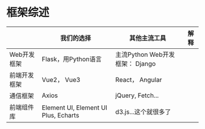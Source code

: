 # 框架综述

||我们的选择|其他主流工具|解释| 
|-|-|-|-| 
|Web开发框架| Flask，用Python语言| 主流Python Web开发框架： Django| 
前端开发框架| Vue2， Vue3| React， Angular| 
|通信框架|Axios| jQuery, Fetch... 
|前端组件库|Element UI, Element UI Plus, Echarts| d3.js...这个就很多了| 